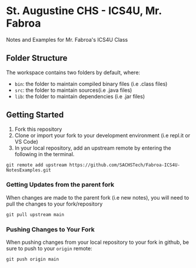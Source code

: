 # St. Augustine CHS - ICS4U, Mr. Fabroa
Notes and Examples for Mr. Fabroa's ICS4U Class


## Folder Structure

The workspace contains two folders by default, where:

- `bin`: the folder to maintain compiled binary files (i.e .class files)
- `src`: the folder to maintain sources(i.e .java files)
- `lib`: the folder to maintain dependencies (i.e .jar files)

## Getting Started
1. Fork this repository
2. Clone or import your fork to your development environment (i.e repl.it or VS Code)
3. In your local repository, add an upstream remote by entering the following in the terminal. 
```
git remote add upstream https://github.com/SACHSTech/Fabroa-ICS4U-NotesExamples.git
```

### Getting Updates from the parent fork
When changes are made to the parent fork (i.e new notes), you will need to pull the changes to your fork/repository
```
git pull upstream main
```

### Pushing Changes to Your Fork
When pushing changes from your local repository to your fork in github, be sure to push to your `origin` remote:
```
git push origin main
```
